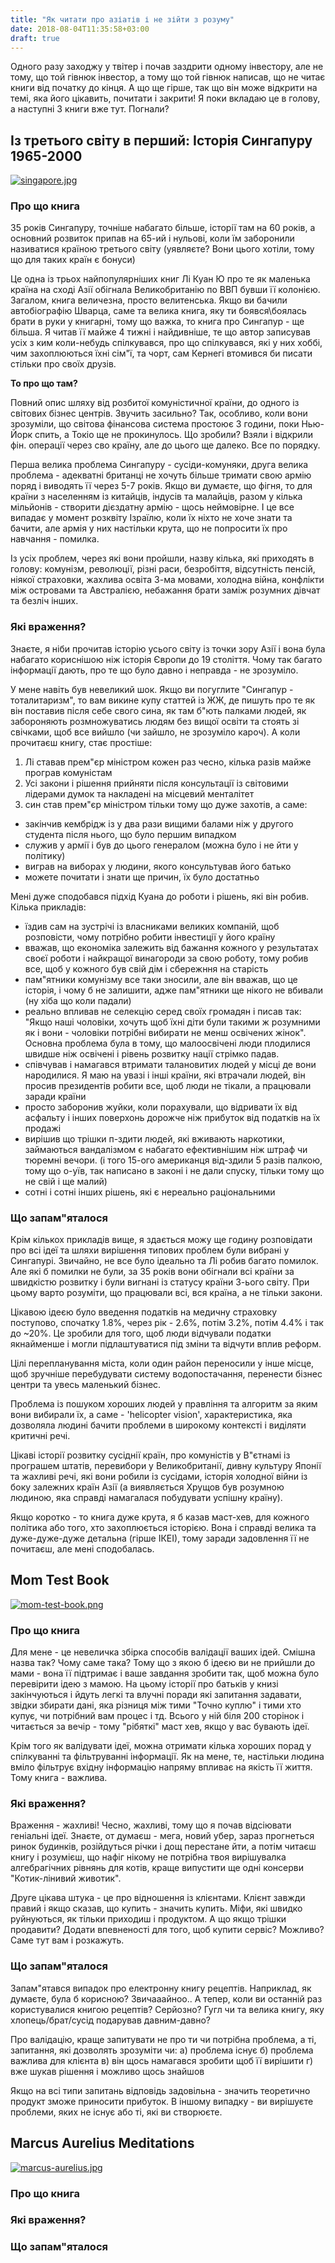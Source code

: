 ```yaml
---
title: "Як читати про азіатів і не зійти з розуму"
date: 2018-08-04T11:35:58+03:00
draft: true
---
```


Одного разу заходжу у твітер і почав заздрити одному інвестору, але не тому, що той гівнюк інвестор, а тому що той гівнюк написав, що не читає книги від початку до кінця. А що ще гірше, так що він може відкрити на темі, яка його цікавить, почитати і закрити! Я поки вкладаю це в голову, а наступні 3 книги вже тут. Погнали?

## Із третього світу в перший: Історія Сингапуру 1965-2000

[![singapore.jpg](https://s26.postimg.cc/v5giq7aex/singapore.jpg)](https://postimg.cc/image/kve3qykj9/)

### Про що книга

35 років Сингапуру, точніше набагато більше, історії там на 60 років, а основний розвиток припав на 65-ий і нульові, коли їм заборонили називатися країною третього світу (уявляєте? Вони цього хотіли, тому що для таких країн є бонуси)

Це одна із трьох найпопулярніших книг Лі Куан Ю про те як маленька країна на сході Азії обігнала Великобританію по ВВП бувши її колонією. Загалом, книга величезна, просто велитенська. Якщо ви бачили автобіографію Шварца, саме та велика книга, яку ти боявся\боялась брати в руки у книгарні, тому що важка, то книга про Сингапур - ще більша. Я читав її майже 4 тижні і найдивніше, те що автор записував усіх з ким коли-небудь спілкувався, про що спілкувався, які у них хоббі, чим захоплюються їхні сім"ї, та чорт, сам Кернегі втомився би писати стільки про своїх друзів. 

**То про що там?**

Повний опис шляху від розбитої комуністичної країни, до одного із світових бізнес центрів. Звучить засильно? Так, особливо, коли вони зрозуміли, що світова фінансова система простоює 3 години, поки Нью-Йорк спить, а Токіо ще не прокинулось. Що зробили? Взяли і відкрили фін. операції через сво країну, але до цього ще далеко. Все по порядку.

Перша велика проблема Сингапуру - сусіди-комуняки, друга велика проблема - адекватні британці не хочуть більше тримати свою армію поряд і виводять її через 5-7 років. Якщо ви думаєте, що фігня, то для країни з населенням із китайців, індусів та малайців, разом у кілька мільйонів - створити дієздатну армію - щось неймовірне. І це все випадає у момент розквіту Ізраїлю, коли їх ніхто не хоче знати та бачити, але армія у них настільки крута, що не попросити їх про навчання - помилка.

Із усіх проблем, через які вони пройшли, назву кілька, які приходять в голову: комунізм, революції, різні раси, безробіття, відсутність пенсій, ніякої страховки, жахлива освіта 3-ма мовами, холодна війна, конфлікти між островами та Австралією, небажання брати заміж розумних дівчат та безліч інших.

### Які враження?

Знаєте, я ніби прочитав історію усього світу із точки зору Азії і вона була набагато кориснішою ніж історія Європи до 19 століття. Чому так багато інформації дають, про те що було давно і неправда - не зрозуміло.

У мене навіть був невеликий шок. Якщо ви погуглите "Сингапур - тоталитаризм", то вам викине купу статтей із ЖЖ, де пишуть про те як він поставив після себе свого сина, як там б"ють палками людей, як забороняють розмножуватись людям без вищої освіти та стоять зі свічками, щоб все вийшло (чи зайшло, не зрозуміло кароч). А коли прочитаєш книгу, стає простіше:
1) Лі ставав прем"єр міністром кожен раз чесно, кілька разів майже програв комуністам
2) Усі закони і рішення прийняти після консультації із світовими лідерами думок та накладені на місцевий менталітет
3) син став прем"єр міністром тільки тому що дуже захотів, а саме:
- закінчив кембрідж із у два рази вищими балами ніж у другого студента після нього, що було першим випадком
- служив у армії і був до цього генералом (можна було і не йти у політику)
- виграв на виборах у людини, якого консультував його батько
- можете почитати і знати ще причин, їх було достатньо

Мені дуже сподобався підхід Куана до роботи і рішень, які він робив. Кілька прикладів:

- їздив сам на зустрічі із власниками великих компаній, щоб розповісти, чому потрібно робити інвестиції у його країну
- вважав, що економіка залежить від бажання кожного у результатах своєї роботи і найкращої винагороди за свою роботу, тому робив все, щоб у кожного був свій дім і сбережння на старість
- пам"ятники комунізму все таки зносили, але він вважав, що це історія, і чому б не залишити, адже пам"ятники ще нікого не вбивали (ну хіба що коли падали)
- реально впливав не селекцію серед своїх громадян і писав так: "Якщо наші чоловіки, хочуть щоб їхні діти були такими ж розумними як і вони - чоловіки потрібні вибирати не менш освічених жінок". Основна проблема була в тому, що малоосвічені люди плодилися швидше ніж освічені і рівень розвитку нації стрімко падав.
- співчував і намагався втримати талановитих людей у місці де вони народилися. Я маю на увазі і інші країни, які втрачали людей, він просив президентів робити все, щоб люди не тікали, а працювали заради країни
- просто заборонив жуйки, коли порахували, що відривати їх від асфальту і інших поверхонь дорожче ніж прибуток від податків на їх продажі
- вирішив що трішки п-здити людей, які вживають наркотики, займаються вандалізмом є набагато ефективнішим ніж штраф чи тюремні вечори. (і того 15-ого американця від-здили 5 разів палкою, тому що о-уїв, так написано в законі і не дали спуску, тільки тому що не свій і ще малий)
- сотні і сотні інших рішень, які є нереально раціональними

### Що запам"яталося

Крім кількох прикладів вище, я здається можу ще годину розповідати про всі ідеї та шляхи вирішення типових проблем були вибрані у Сингапурі. Звичайно, не все було ідеально та Лі робив багато помилок. Але які б помилки не були, за 35 років вони обігнали всі країни за швидкістю розвитку і були вигнані із статусу країни 3-ього світу. При цьому варто розуміти, що працювали всі, вся країна, а не тільки закони.

Цікавою ідеєю було введення податків на медичну страховку поступово, спочатку 1.8%, через рік - 2.6%, потім 3.2%, потім 4.4% і так до ~20%. Це зробили для того, щоб люди відчували податки якнайменше і могли підлаштуватися під зміни та відчути вплив реформ.

Цілі перепланування міста, коли один район переносили у інше місце, щоб зручніше перебудувати систему водопостачання, перенести бізнес центри та увесь маленький бізнес.

Проблема із пошуком хороших людей у правління та алгоритм за яким вони вибирали їх, а саме - 'helicopter vision', характеристика, яка дозволяла людині бачити проблеми в широкому контексті і виділяти критичні речі.

Цікаві історії розвитку сусіднії країн, про комуністів у В"єтнамі із програшем штатів, перевибори у Великобританії, дивну культуру Японії та жахливі речі, які вони робили із сусідами, історія холодної війни із боку залежних країн Азії (а виявляється Хрущов був розумною людиною, яка справді намагалася побудувати успішну країну).

Якщо коротко - то книга дуже крута, я б казав маст-хев, для кожного політика або того, хто захоплюється історією. Вона і справді велика та дуже-дуже-дуже детальна (гірше ІКЕІ), тому заради задовлення її не почитаєш, але мені сподобалась. 


## Mom Test Book

[![mom-test-book.png](https://s26.postimg.cc/kcdlv6309/mom-test-book.png)](https://postimg.cc/image/vbyt6rtf9/)

### Про що книга

Для мене - це невеличка збірка способів валідації ваших ідей. Смішна назва так? Чому саме така? Тому що з якою б ідеєю ви не прийшли до мами - вона її підтримає і ваше завдання зробити так, щоб можна було перевірити ідею з мамою. На цьому історії про батьків у книзі закінчуються і йдуть легкі та влучні поради які запитання задавати, звідки збирати дані, яка різниця між тими "Точно куплю" і тими хто купує, чи потрібний вам процес і тд.
Всього у ній біля 200 сторінок і читається за вечір - тому "рібяткі" маст хев, якщо у вас бувають ідеї.

Крім того як валідувати ідеї, можна отримати кілька хороших порад у спілкуванні та фільтруванні інформації. Як на мене, те, настільки людина вміло фільтрує вхідну інформацію напряму впливає на якість її життя. Тому книга - важлива.

### Які враження?

Враження - жахливі! Чесно, жахливі, тому що я почав відсіювати геніальні ідеї. Знаєте, от думаєш - мега, новий убер, зараз прогнеться ринок будинків, розійдуться річки і дощ перестане йти, а потім читаєш книгу і розумієш, що нафіг нікому не потрібна твоя вирішувалка алгебрагічних рівнянь для котів, краще випустити ще одні консерви "Котик-лінивий животик".

Друге цікава штука - це про відношення із клієнтами. Клієнт завжди правий і якщо сказав, що купить - значить купить. Міфи, які швидко руйнуються, як тільки приходиш і продуктом. А що якщо трішки продавити? Додати впевненості для того, щоб купити сервіс? Можливо? Саме тут вам і розкажуть.


### Що запам"яталося

Запам"ятався випадок про електронну книгу рецептів. Наприклад, як думаєте, була б корисною? Звичааайноо.. А тепер, коли ви останній раз користувалися книгою рецептів? Серйозно? Гугл чи та велика книгу, яку хлопець/брат/сусід подарував давним-давно?

Про валідацію, краще запитувати не про ти чи потрібна проблема, а ті, запитання, які дозволять зрозуміти чи:
а) проблема існує
б) проблема важлива для клієнта
в) він щось намагався зробити щоб її вирішити
г) вже шукав рішення і можливо щось знайшов

Якщо на всі типи запитань відповідь задовільна - значить теоретично продукт зможе приносити прибуток. В іншому випадку - ви вирішуєте проблеми, яких не існує або ті, які ви створюєте.


## Marcus Aurelius Meditations

[![marcus-aurelius.jpg](https://s26.postimg.cc/umg0uf0ll/marcus-aurelius.jpg)](https://postimg.cc/image/dyoirx5tx/)

### Про що книга

### Які враження?

### Що запам"яталося

